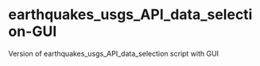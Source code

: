 # earthquakes_usgs_API_data_selection-GUI
Version of earthquakes_usgs_API_data_selection script with GUI
